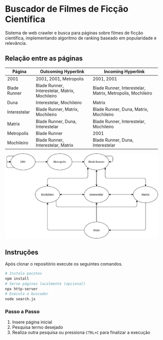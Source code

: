 # Buscador de Filmes de Ficção Científica

Sistema de web crawler e busca para páginas sobre filmes de ficção científica, implementando algoritmo de ranking baseado em popularidade e relevância.

## Relação entre as páginas

| Página | Outcoming Hyperlink | Incoming Hyperlink |
| --- | --- | --- |
| 2001 | 2001, 2001, Metropolis | 2001, 2001 |
| Blade Runner | Blade Runner, Interestelar, Matrix, Mochileiro | Blade Runner, Interestelar, Matrix, Metropolis, Mochileiro |
| Duna | Interestelar, Mochileiro | Matrix |
| Interestelar | Blade Runner, Matrix, Mochileiro | Blade Runner, Duna, Matrix, Mochileiro |
| Matrix | Blade Runner, Duna, Interestelar | Blade Runner, Interestelar, Mochileiro |
| Metropolis | Blade Runner | 2001 |
| Mochileiro | Blade Runner, Interestelar, Matrix | Blade Runner, Duna, Interestelar |

![Grafo das páginas](./grafo.png "Grafo das páginas")

## Instruções

Após clonar o repositório execute os seguintes comandos.

```bash
# Instala pacotes
npm install
# Serve páginas localmente (opcional)
npx http-server
# Executa o buscador
node search.js
```

### Passo a Passo

1. Insere página inicial
2. Pesquisa termo desejado
3. Realiza outra pesquisa ou pressiona `CTRL+C` para finalizar a execução
